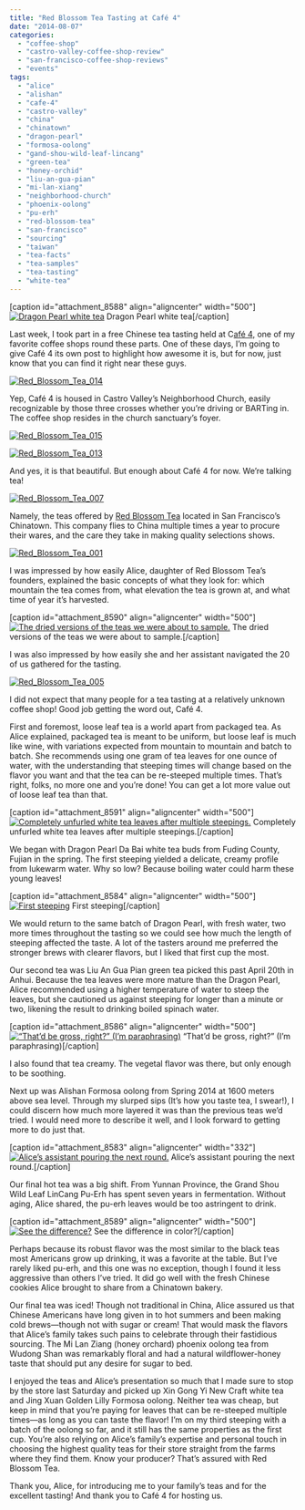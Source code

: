 ```yaml
---
title: "Red Blossom Tea Tasting at Café 4"
date: "2014-08-07"
categories: 
  - "coffee-shop"
  - "castro-valley-coffee-shop-review"
  - "san-francisco-coffee-shop-reviews"
  - "events"
tags: 
  - "alice"
  - "alishan"
  - "cafe-4"
  - "castro-valley"
  - "china"
  - "chinatown"
  - "dragon-pearl"
  - "formosa-oolong"
  - "gand-shou-wild-leaf-lincang"
  - "green-tea"
  - "honey-orchid"
  - "liu-an-gua-pian"
  - "mi-lan-xiang"
  - "neighborhood-church"
  - "phoenix-oolong"
  - "pu-erh"
  - "red-blossom-tea"
  - "san-francisco"
  - "sourcing"
  - "taiwan"
  - "tea-facts"
  - "tea-samples"
  - "tea-tasting"
  - "white-tea"
---
```


\[caption id="attachment\_8588" align="aligncenter" width="500"\][![Dragon Pearl white tea](http://www.rebeccagomezfarrell.com/wp-content/uploads/2014/07/Red_Blossom_Tea_008-500x348.jpg)](http://www.rebeccagomezfarrell.com/2014/08/red-blossom-tea-tasting-cafe-4/red_blossom_tea_008/) Dragon Pearl white tea\[/caption\]

Last week, I took part in a free Chinese tea tasting held at C[afé 4,](http://www.cvcafe4.com/) one of my favorite coffee shops round these parts. One of these days, I’m going to give Café 4 its own post to highlight how awesome it is, but for now, just know that you can find it right near these guys.

[![Red_Blossom_Tea_014](http://www.rebeccagomezfarrell.com/wp-content/uploads/2014/07/Red_Blossom_Tea_014-500x332.jpg)](http://www.rebeccagomezfarrell.com/2014/08/red-blossom-tea-tasting-cafe-4/red_blossom_tea_014/)

Yep, Café 4 is housed in Castro Valley’s Neighborhood Church, easily recognizable by those three crosses whether you’re driving or BARTing in. The coffee shop resides in the church sanctuary’s foyer.

[![Red_Blossom_Tea_015](http://www.rebeccagomezfarrell.com/wp-content/uploads/2014/07/Red_Blossom_Tea_015-500x197.jpg)](http://www.rebeccagomezfarrell.com/2014/08/red-blossom-tea-tasting-cafe-4/red_blossom_tea_015/)

[![Red_Blossom_Tea_013](http://www.rebeccagomezfarrell.com/wp-content/uploads/2014/07/Red_Blossom_Tea_013-500x332.jpg)](http://www.rebeccagomezfarrell.com/2014/08/red-blossom-tea-tasting-cafe-4/red_blossom_tea_013/)

And yes, it is that beautiful. But enough about Café 4 for now. We’re talking tea!

[![Red_Blossom_Tea_007](http://www.rebeccagomezfarrell.com/wp-content/uploads/2014/07/Red_Blossom_Tea_007-500x348.jpg)](http://www.rebeccagomezfarrell.com/2014/08/red-blossom-tea-tasting-cafe-4/red_blossom_tea_007/)

Namely, the teas offered by [Red Blossom Tea](http://www.redblossomtea.com/) located in San Francisco’s Chinatown. This company flies to China multiple times a year to procure their wares, and the care they take in making quality selections shows.

[![Red_Blossom_Tea_001](http://www.rebeccagomezfarrell.com/wp-content/uploads/2014/07/Red_Blossom_Tea_001-500x386.jpg)](http://www.rebeccagomezfarrell.com/2014/08/red-blossom-tea-tasting-cafe-4/red_blossom_tea_001/)

I was impressed by how easily Alice, daughter of Red Blossom Tea’s founders, explained the basic concepts of what they look for: which mountain the tea comes from, what elevation the tea is grown at, and what time of year it’s harvested.

\[caption id="attachment\_8590" align="aligncenter" width="500"\][![The dried versions of the teas we were about to sample.](http://www.rebeccagomezfarrell.com/wp-content/uploads/2014/07/Red_Blossom_Tea_011-500x332.jpg)](http://www.rebeccagomezfarrell.com/2014/08/red-blossom-tea-tasting-cafe-4/red_blossom_tea_011/) The dried versions of the teas we were about to sample.\[/caption\]

I was also impressed by how easily she and her assistant navigated the 20 of us gathered for the tasting.

[![Red_Blossom_Tea_005](http://www.rebeccagomezfarrell.com/wp-content/uploads/2014/07/Red_Blossom_Tea_005-500x463.jpg)](http://www.rebeccagomezfarrell.com/2014/08/red-blossom-tea-tasting-cafe-4/red_blossom_tea_005/)

I did not expect that many people for a tea tasting at a relatively unknown coffee shop! Good job getting the word out, Café 4.

First and foremost, loose leaf tea is a world apart from packaged tea. As Alice explained, packaged tea is meant to be uniform, but loose leaf is much like wine, with variations expected from mountain to mountain and batch to batch. She recommends using one gram of tea leaves for one ounce of water, with the understanding that steeping times will change based on the flavor you want and that the tea can be re-steeped multiple times. That’s right, folks, no more one and you’re done! You can get a lot more value out of loose leaf tea than that.

\[caption id="attachment\_8591" align="aligncenter" width="500"\][![Completely unfurled white tea leaves after multiple steepings.](http://www.rebeccagomezfarrell.com/wp-content/uploads/2014/07/Red_Blossom_Tea_012-500x332.jpg)](http://www.rebeccagomezfarrell.com/2014/08/red-blossom-tea-tasting-cafe-4/red_blossom_tea_012/) Completely unfurled white tea leaves after multiple steepings.\[/caption\]

We began with Dragon Pearl Da Bai white tea buds from Fuding County, Fujian in the spring. The first steeping yielded a delicate, creamy profile from lukewarm water. Why so low? Because boiling water could harm these young leaves!

\[caption id="attachment\_8584" align="aligncenter" width="500"\][![First steeping](http://www.rebeccagomezfarrell.com/wp-content/uploads/2014/07/Red_Blossom_Tea_004-500x376.jpg)](http://www.rebeccagomezfarrell.com/2014/08/red-blossom-tea-tasting-cafe-4/red_blossom_tea_004/) First steeping\[/caption\]

We would return to the same batch of Dragon Pearl, with fresh water, two more times throughout the tasting so we could see how much the length of steeping affected the taste. A lot of the tasters around me preferred the stronger brews with clearer flavors, but I liked that first cup the most.

Our second tea was Liu An Gua Pian green tea picked this past April 20th in Anhui. Because the tea leaves were more mature than the Dragon Pearl, Alice recommended using a higher temperature of water to steep the leaves, but she cautioned us against steeping for longer than a minute or two, likening the result to drinking boiled spinach water.

\[caption id="attachment\_8586" align="aligncenter" width="500"\][![“That’d be gross, right?” (I’m paraphrasing)](http://www.rebeccagomezfarrell.com/wp-content/uploads/2014/07/Red_Blossom_Tea_006-500x332.jpg)](http://www.rebeccagomezfarrell.com/2014/08/red-blossom-tea-tasting-cafe-4/red_blossom_tea_006/) “That’d be gross, right?” (I’m paraphrasing)\[/caption\]

I also found that tea creamy. The vegetal flavor was there, but only enough to be soothing.

Next up was Alishan Formosa oolong from Spring 2014 at 1600 meters above sea level. Through my slurped sips (It’s how you taste tea, I swear!), I could discern how much more layered it was than the previous teas we’d tried. I would need more to describe it well, and I look forward to getting more to do just that.

\[caption id="attachment\_8583" align="aligncenter" width="332"\][![Alice’s assistant pouring the next round.](http://www.rebeccagomezfarrell.com/wp-content/uploads/2014/07/Red_Blossom_Tea_003-332x500.jpg)](http://www.rebeccagomezfarrell.com/2014/08/red-blossom-tea-tasting-cafe-4/red_blossom_tea_003/) Alice’s assistant pouring the next round.\[/caption\]

Our final hot tea was a big shift. From Yunnan Province, the Grand Shou Wild Leaf LinCang Pu-Erh has spent seven years in fermentation. Without aging, Alice shared, the pu-erh leaves would be too astringent to drink.

\[caption id="attachment\_8589" align="aligncenter" width="500"\][![See the difference?](http://www.rebeccagomezfarrell.com/wp-content/uploads/2014/07/Red_Blossom_Tea_009-500x332.jpg)](http://www.rebeccagomezfarrell.com/2014/08/red-blossom-tea-tasting-cafe-4/red_blossom_tea_009/) See the difference in color?\[/caption\]

Perhaps because its robust flavor was the most similar to the black teas most Americans grow up drinking, it was a favorite at the table. But I’ve rarely liked pu-erh, and this one was no exception, though I found it less aggressive than others I’ve tried. It did go well with the fresh Chinese cookies Alice brought to share from a Chinatown bakery.

Our final tea was iced! Though not traditional in China, Alice assured us that Chinese Americans have long given in to hot summers and been making cold brews—though not with sugar or cream! That would mask the flavors that Alice’s family takes such pains to celebrate through their fastidious sourcing. The Mi Lan Ziang (honey orchard) phoenix oolong tea from Wudong Shan was remarkably floral and had a natural wildflower-honey taste that should put any desire for sugar to bed.

I enjoyed the teas and Alice’s presentation so much that I made sure to stop by the store last Saturday and picked up Xin Gong Yi New Craft white tea and Jing Xuan Golden Lilly Formosa oolong. Neither tea was cheap, but keep in mind that you’re paying for leaves that can be re-steeped multiple times—as long as you can taste the flavor! I’m on my third steeping with a batch of the oolong so far, and it still has the same properties as the first cup. You’re also relying on Alice’s family’s expertise and personal touch in choosing the highest quality teas for their store straight from the farms where they find them. Know your producer? That’s assured with Red Blossom Tea.

Thank you, Alice, for introducing me to your family’s teas and for the excellent tasting! And thank you to Café 4 for hosting us.
